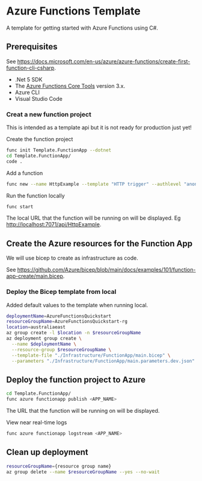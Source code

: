 # Azure Functions Template

A template for getting started with Azure Functions using C#.

## Prerequisites

See <https://docs.microsoft.com/en-us/azure/azure-functions/create-first-function-cli-csharp>.

* .Net 5 SDK
* The [Azure Functions Core Tools](https://docs.microsoft.com/en-us/azure/azure-functions/functions-run-local) version 3.x.
* Azure CLI
* Visual Studio Code

### Creat a new function project

This is intended as a template api but it is not ready for production just yet!

Create the function project

```sh
func init Template.FunctionApp --dotnet
cd Template.FunctionApp/
code .
```

Add a function

```sh
func new --name HttpExample --template "HTTP trigger" --authlevel "anonymous"
```

Run the function locally

```sh
func start
```

The local URL that the function will be running on will be displayed. Eg <http://localhost:7071/api/HttpExample>.

## Create the Azure resources for the Function App

We will use bicep to create as infrastructure as code.

See <https://github.com/Azure/bicep/blob/main/docs/examples/101/function-app-create/main.bicep>.

### Deploy the Bicep template from local

Added default values to the template when running local.

```sh
deploymentName=AzureFunctionsQuickstart
resourceGroupName=AzureFunctionsQuickstart-rg
location=australiaeast
az group create -l $location -n $resourceGroupName
az deployment group create \
  --name $deploymentName \
  --resource-group $resourceGroupName \
  --template-file "./Infrastructure/FunctionApp/main.bicep" \
  --parameters "./Infrastructure/FunctionApp/main.parameters.dev.json"
```

## Deploy the function project to Azure

```sh
cd Template.FunctionApp/
func azure functionapp publish <APP_NAME>
```

The URL that the function will be running on will be displayed.

View near real-time logs

```sh
func azure functionapp logstream <APP_NAME>
```

## Clean up deployment

```sh
resourceGroupName={resource group name}
az group delete --name $resourceGroupName --yes --no-wait
```

